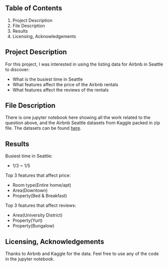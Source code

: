 ## Table of Contents
1. Project Description
2. File Description
3. Results
4. Licensing, Acknowledgements

## Project Description
For this project, I was interested in using the listing data for Airbnb in Seattle to discover:
   - What is the busiest time in Seattle
   - What features affect the price of the Airbnb rentals
   - What features affect the reviews of the rentals

## File Description
There is one jupyter notebook here showing all the work related to the question above, and the Airbnb Seattle datasets from Kaggle packed in zip file. The datasets can be found [here](https://www.kaggle.com/datasets/airbnb/seattle).

## Results
Busiest time in Seattle:
   - 1/3 ~ 1/5

Top 3 features that affect price:
   - Room type(Entire home/apt)
   - Area(Downtown)
   - Property(Bed & Breakfast)

Top 3 features that affect reviews:
   - Area(University District)
   - Property(Yurt)
   - Property(Bungalow)

## Licensing, Acknowledgements
Thanks to Airbnb and Kaggle for the data. Feel free to use any of the code in the jupyter notebook.
